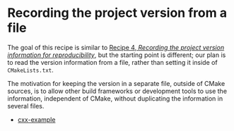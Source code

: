 # Recording the project version from a file

The goal of this recipe is similar to [Recipe 4, *Recording the project version information for reproducibility*](../recipe-04),
but the starting point is different; our plan is to read the version information from a
file, rather than setting it inside of `CMakeLists.txt`.

The motivation for keeping the version in a separate file, outside of CMake
sources, is to allow other build frameworks or development tools to use the
information, independent of CMake, without duplicating the information in
several files.


- [cxx-example](cxx-example/)
